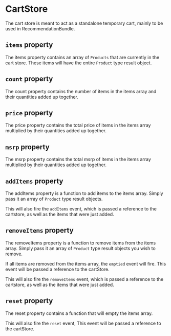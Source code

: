 # CartStore
The cart store is meant to act as a standalone temporary cart, mainly to be used in RecommendationBundle.

## `items` property

The items property contains an array of `Products` that are currently in the cart store. These items will have the entire `Product` type result object. 

## `count` property

The count property contains the number of items in the items array and their quantities added up together. 


## `price` property

The price property contains the total price of items in the items array multiplied by their quantities added up together. 


## `msrp` property

The msrp property contains the total msrp of items in the items array multiplied by their quantities added up together. 

## `addItems` property

The addItems property is a function to add items to the items array. Simply pass it an array of `Product` type result objects.

This will also fire the `addItems` event, which is passed a reference to the cartstore, as well as the items that were just added. 


## `removeItems` property

The removeItems property is a function to remove items from the items array. Simply pass it an array of `Product` type result objects you wish to remove.

If all items are removed from the items array, the `emptied` event will fire. This event will be passed a reference to the cartStore. 

This will also fire the `removeItems` event, which is passed a reference to the cartstore, as well as the items that were just added. 


## `reset` property
The reset property contains a function that will empty the items array. 

This will also fire the `reset` event, This event will be passed a reference to the cartStore. 